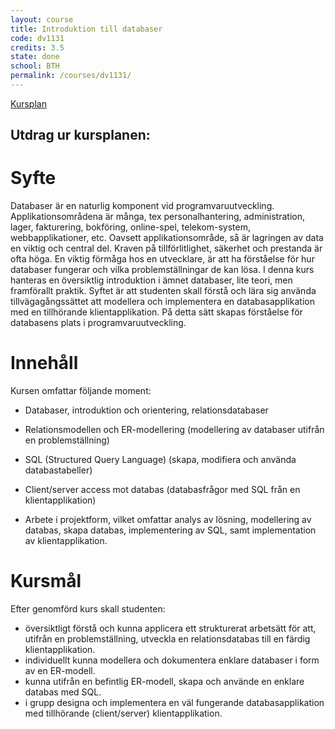 ```yaml
---
layout: course
title: Introduktion till databaser
code: dv1131
credits: 3.5
state: done
school: BTH
permalink: /courses/dv1131/
---
```


[Kursplan](/files/courseplan/dv1131.pdf)

Utdrag ur kursplanen:
---

Syfte
===
Databaser är en naturlig komponent vid
programvaruutveckling. Applikationsområdena är
många, tex personalhantering, administration, lager,
fakturering, bokföring, online-spel, telekom-system,
webbapplikationer, etc. Oavsett
applikationsområde, så är lagringen av data en
viktig och central del. Kraven på tillförlitlighet,
säkerhet och prestanda är ofta höga. En viktig
förmåga hos en utvecklare, är att ha förståelse för
hur databaser fungerar och vilka problemställningar
de kan lösa.
I denna kurs hanteras en översiktlig introduktion i
ämnet databaser, lite teori, men framförallt praktik.
Syftet är att studenten skall förstå och lära sig
använda tillvägagångssättet att modellera och
implementera en databasapplikation med en
tillhörande klientapplikation. På detta sätt skapas
förståelse för databasens plats i
programvaruutveckling.

Innehåll
===
Kursen omfattar följande moment:

- Databaser, introduktion och orientering,
relationsdatabaser

- Relationsmodellen och ER-modellering
(modellering av databaser utifrån en
problemställning)

- SQL (Structured Query Language) (skapa,
modifiera och använda databastabeller)

- Client/server access mot databas (databasfrågor
med SQL från en klientapplikation)

- Arbete i projektform, vilket omfattar analys av
lösning, modellering av databas, skapa databas,
implementering av SQL, samt implementation av
klientapplikation.

Kursmål
===
Efter genomförd kurs skall studenten:

- översiktligt förstå och kunna applicera ett
strukturerat arbetsätt för att, utifrån en
problemställning, utveckla en relationsdatabas till
en färdig klientapplikation.
- individuellt kunna modellera och dokumentera
enklare databaser i form av en ER-modell.
- kunna utifrån en befintlig ER-modell, skapa och
använde en enklare databas med SQL.
- i grupp designa och implementera en väl
fungerande databasapplikation med tillhörande
(client/server) klientapplikation.
